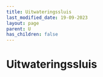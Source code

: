 ```yaml
---
title: Uitwateringssluis
last_modified_date: 19-09-2023
layout: page
parent: U
has_children: false
---
```


Uitwateringssluis
=================

